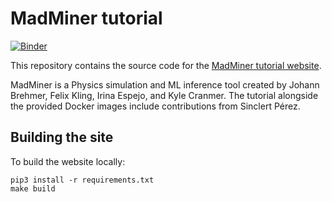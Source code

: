 # MadMiner tutorial

[![Binder][madminer-tutorial-binder-logo]][madminer-tutorial-binder-link]

This repository contains the source code for the [MadMiner tutorial website][madminer-tutorial-web].

MadMiner is a Physics simulation and ML inference tool created by Johann Brehmer, Felix Kling, Irina Espejo,
and Kyle Cranmer. The tutorial alongside the provided Docker images include contributions from Sinclert Pérez.


## Building the site
To build the website locally:

```shell
pip3 install -r requirements.txt
make build
```


[madminer-tutorial-web]: https://madminer-tool.github.io/madminer-tutorial
[madminer-tutorial-binder-link]: https://mybinder.org/v2/gh/cranmer/madminer-tutorial/master
[madminer-tutorial-binder-logo]: https://mybinder.org/badge_logo.svg
